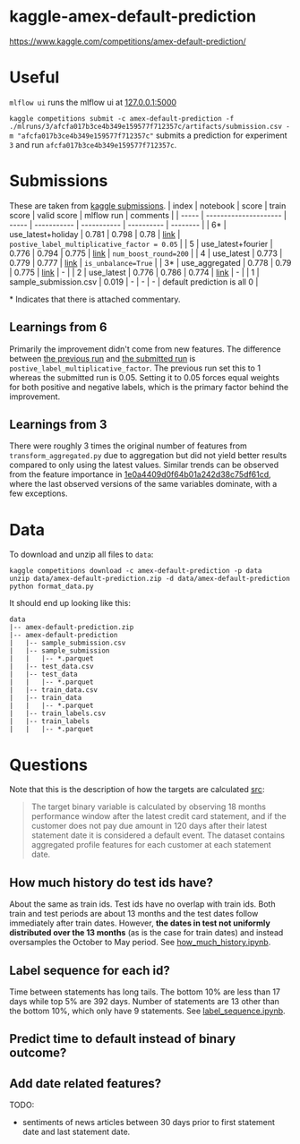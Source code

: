 # kaggle-amex-default-prediction
https://www.kaggle.com/competitions/amex-default-prediction/


# Useful
`mlflow ui` runs the mlflow ui at [127.0.0.1:5000](http://127.0.0.1:5000)

`kaggle competitions submit -c amex-default-prediction -f ./mlruns/3/afcfa017b3ce4b349e159577f712357c/artifacts/submission.csv -m "afcfa017b3ce4b349e159577f712357c"` submits a prediction for experiment `3` and run `afcfa017b3ce4b349e159577f712357c`.


# Submissions
These are taken from [kaggle submissions](https://www.kaggle.com/competitions/amex-default-prediction/submissions).
| index | notebook              | score | train score | valid score | mlflow run | comments |
| ----- | --------------------- | ----- | ----------- | ----------- | ---------- | -------- |
| 6*    | use_latest+holiday    | 0.781 | 0.798       | 0.78        | [link](http://127.0.0.1:5000/#/experiments/4/runs/8cc58c1faa8a41ed8ec683f1a0fda6c9) | `postive_label_multiplicative_factor = 0.05` |
| 5     | use_latest+fourier    | 0.776 | 0.794       | 0.775       | [link](http://127.0.0.1:5000/#/experiments/3/runs/afcfa017b3ce4b349e159577f712357c) | `num_boost_round=200` |
| 4     | use_latest            | 0.773 | 0.779       | 0.777       | [link](http://127.0.0.1:5000/#/experiments/1/runs/74f0f2084c1243788e52c3655f141a35) | `is_unbalance=True` |
| 3*    | use_aggregated        | 0.778 | 0.79        | 0.775       | [link](http://127.0.0.1:5000/#/experiments/2/runs/1e0a4409d0f64b01a242d38c75df61cd) | - |
| 2     | use_latest            | 0.776 | 0.786       | 0.774       | [link](http://127.0.0.1:5000/#/experiments/1/runs/65418e5e512a433fa7e669bbbeb18880) | - |
| 1     | sample_submission.csv | 0.019 | -           | -           | - | default prediction is all 0 |

\* Indicates that there is attached commentary.

## Learnings from 6
Primarily the improvement didn't come from new features.
The difference between [the previous run](http://127.0.0.1:5000/#/experiments/4/runs/00a14359371847ae9c724d840d06111e)
and [the submitted run](http://127.0.0.1:5000/#/experiments/4/runs/8cc58c1faa8a41ed8ec683f1a0fda6c9)
is `postive_label_multiplicative_factor`.
The previous run set this to 1 whereas the submitted run is 0.05.
Setting it to 0.05 forces equal weights for both positive and negative labels, which is the primary
factor behind the improvement.

## Learnings from 3
There were roughly 3 times the original number of features from `transform_aggregated.py` due to
aggregation but did not yield better results compared to only using the latest values.
Similar trends can be observed from the feature importance in [1e0a4409d0f64b01a242d38c75df61cd](http://127.0.0.1:5000/#/experiments/2/runs/1e0a4409d0f64b01a242d38c75df61cd),
where the last observed versions of the same variables dominate, with a few exceptions.


# Data
To download and unzip all files to `data`:
```
kaggle competitions download -c amex-default-prediction -p data
unzip data/amex-default-prediction.zip -d data/amex-default-prediction
python format_data.py
```
It should end up looking like this:
```
data
|-- amex-default-prediction.zip
|-- amex-default-prediction
|   |-- sample_submission.csv
|   |-- sample_submission
|   |   |-- *.parquet
|   |-- test_data.csv
|   |-- test_data
|   |   |-- *.parquet
|   |-- train_data.csv
|   |-- train_data
|   |   |-- *.parquet
|   |-- train_labels.csv
|   |-- train_labels
|   |   |-- *.parquet
```


# Questions
Note that this is the description of how the targets are calculated [src](https://www.kaggle.com/competitions/amex-default-prediction/data):
> The target binary variable is calculated by observing 18 months performance window after the latest credit card statement, and if the customer does not pay due amount in 120 days after their latest
statement date it is considered a default event.
> The dataset contains aggregated profile features for each customer at each statement date. 

## How much history do test ids have?
About the same as train ids. Test ids have no overlap with train ids.
Both train and test periods are about 13 months and the test dates follow immediately after train dates.
However, **the dates in test not uniformly distributed over the 13 months** (as is the case for train dates) and instead oversamples the October to May period.
See [how_much_history.ipynb](notebooks/how_much_history.ipynb).

## Label sequence for each id?
Time between statements has long tails.
The bottom 10% are less than 17 days while top 5% are 392 days.
Number of statements are 13 other than the bottom 10%, which only have 9 statements.
See [label_sequence.ipynb](notebooks/label_sequence.ipynb).

## Predict time to default instead of binary outcome?

## Add date related features?
TODO:
- sentiments of news articles between 30 days prior to first statement date and last statement date.
